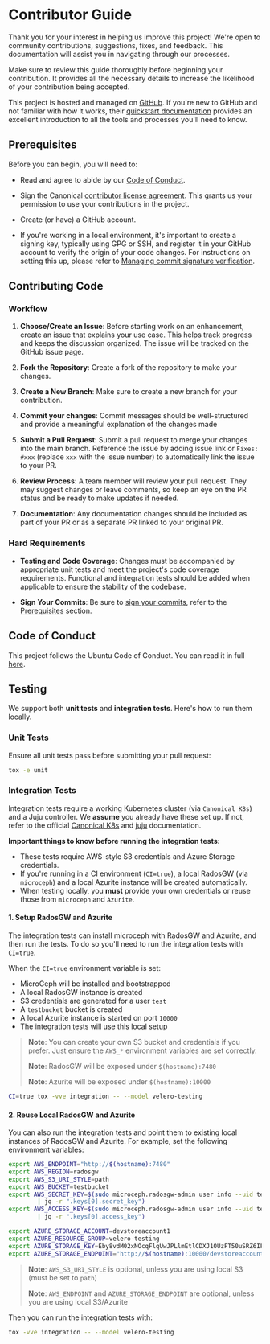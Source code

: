 # Contributor Guide

Thank you for your interest in helping us improve this project! We're open to
community contributions, suggestions, fixes, and feedback. This documentation
will assist you in navigating through our processes.

Make sure to review this guide thoroughly before beginning your contribution. It
provides all the necessary details to increase the likelihood of your contribution
being accepted.

This project is hosted and managed on [GitHub](https://github.com). If you're new to GitHub
and not familiar with how it works, their
[quickstart documentation](https://docs.github.com/en/get-started/quickstart)
provides an excellent introduction to all the tools and processes you'll need
to know.

## Prerequisites

Before you can begin, you will need to:

* Read and agree to abide by our
  [Code of Conduct](https://ubuntu.com/community/code-of-conduct).

* Sign the Canonical
  [contributor license agreement](https://ubuntu.com/legal/contributors). This
  grants us your permission to use your contributions in the project.

* Create (or have) a GitHub account.

* If you're working in a local environment, it's important to create a signing
  key, typically using GPG or SSH, and register it in your GitHub account to
  verify the origin of your code changes. For instructions on setting this up,
  please refer to
  [Managing commit signature verification](https://docs.github.com/en/authentication/managing-commit-signature-verification).

## Contributing Code

### Workflow

1. **Choose/Create an Issue**: Before starting work on an enhancement, create an issue that explains your use case. This helps track progress and keeps the discussion organized. The issue will be tracked on the GitHub issue page.

2. **Fork the Repository**: Create a fork of the repository to make your changes.

3. **Create a New Branch**: Make sure to create a new branch for your contribution.

4. **Commit your changes**: Commit messages should be well-structured and provide a meaningful explanation of the changes made

5. **Submit a Pull Request**: Submit a pull request to merge your changes into the main branch. Reference the issue by adding issue link or `Fixes: #xxx` (replace `xxx` with the issue number) to automatically link the issue to your PR.

6. **Review Process**: A team member will review your pull request. They may suggest changes or leave comments, so keep an eye on the PR status and be ready to make updates if needed.

7. **Documentation**: Any documentation changes should be included as part of your PR or as a separate PR linked to your original PR.

### Hard Requirements

* **Testing and Code Coverage**: Changes must be accompanied by appropriate unit tests and meet the project's code coverage requirements. Functional and integration tests should be added when applicable to ensure the stability of the codebase.

* **Sign Your Commits**: Be sure to [sign your commits](https://docs.github.com/en/authentication/managing-commit-signature-verification/signing-commits), refer to the [Prerequisites](#prerequisites) section.

## Code of Conduct

This project follows the Ubuntu Code of Conduct. You can read it in full [here](https://ubuntu.com/community/code-of-conduct).

## Testing

We support both **unit tests** and **integration tests**. Here's how to run them locally.

### Unit Tests

Ensure all unit tests pass before submitting your pull request:

```bash
tox -e unit
```

### Integration Tests

Integration tests require a working Kubernetes cluster (via `Canonical K8s`) and a Juju controller. We **assume** you already have these set up. If not, refer to the official [Canonical K8s](https://documentation.ubuntu.com/canonical-kubernetes/release-1.32/) and [juju](https://juju.is/) documentation.

**Important things to know before running the integration tests:**

* These tests require AWS-style S3 credentials and Azure Storage credentials.
* If you're running in a CI environment (`CI=true`), a local RadosGW (via `microceph`) and a local Azurite instance will be created automatically.
* When testing locally, you **must** provide your own credentials or reuse those from `microceph` and `Azurite`.

#### 1. Setup RadosGW and Azurite

The integration tests can install microceph with RadosGW and Azurite, and then run the tests. To do so you'll need to run the integration tests with `CI=true`.

When the `CI=true` environment variable is set:

* MicroCeph will be installed and bootstrapped
* A local RadosGW instance is created
* S3 credentials are generated for a user `test`
* A `testbucket` bucket is created
* A local Azurite instance is started on port `10000`
* The integration tests will use this local setup

> **Note**: You can create your own S3 bucket and credentials if you prefer. Just ensure the `AWS_*` environment variables are set correctly.
>
> **Note**: RadosGW will be exposed under `$(hostname):7480`
>
> **Note**: Azurite will be exposed under `$(hostname):10000`

```bash
CI=true tox -vve integration -- --model velero-testing
```

#### 2. Reuse Local RadosGW and Azurite

You can also run the integration tests and point them to existing local instances of RadosGW and Azurite. For example, set the following environment variables:

```bash
export AWS_ENDPOINT="http://$(hostname):7480"
export AWS_REGION=radosgw
export AWS_S3_URI_STYLE=path
export AWS_BUCKET=testbucket
export AWS_SECRET_KEY=$(sudo microceph.radosgw-admin user info --uid test \
        | jq -r ".keys[0].secret_key")
export AWS_ACCESS_KEY=$(sudo microceph.radosgw-admin user info --uid test \
        | jq -r ".keys[0].access_key")

export AZURE_STORAGE_ACCOUNT=devstoreaccount1
export AZURE_RESOURCE_GROUP=velero-testing
export AZURE_STORAGE_KEY=Eby8vdM02xNOcqFlqUwJPLlmEtlCDXJ1OUzFT50uSRZ6IFsuFq2UVErCz4I6tq/K1SZFPTOtr/KBHBeksoGMGw==
export AZURE_STORAGE_ENDPOINT="http://$(hostname):10000/devstoreaccount1"
```

> **Note**: `AWS_S3_URI_STYLE` is optional, unless you are using local S3 (must be set to `path`)
>
> **Note**: `AWS_ENDPOINT` and `AZURE_STORAGE_ENDPOINT` are optional, unless you are using local S3/Azurite

Then you can run the integration tests with:

```bash
tox -vve integration -- --model velero-testing
```

